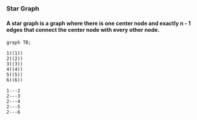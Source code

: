 ### Star Graph
#### A star graph is a graph where there is **one center node** and **exactly n - 1 edges** that connect the center node with every other node.

```mermaid 
graph TB;

1((1))
2((2))
3((3))
4((4))
5((5))
6((6))

1---2
2---3
2---4
2---5
2---6

```
